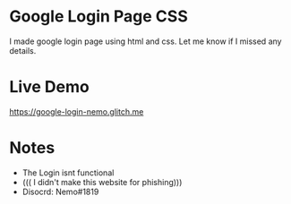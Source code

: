 # Google Login Page CSS
I made google login page using html and css. Let me know if I missed any details.

# Live Demo
https://google-login-nemo.glitch.me


# Notes
- The Login isnt functional
- ((( I didn't make this website for phishing))) 
- Disocrd: Nemo#1819
